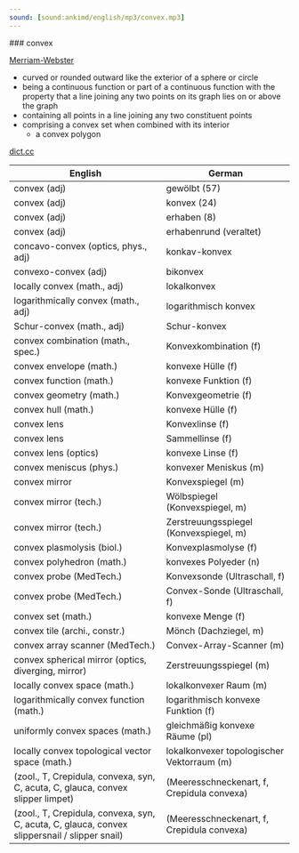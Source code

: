 ```yaml
---
sound: [sound:ankimd/english/mp3/convex.mp3]
---
```


\### convex

[Merriam-Webster](https://www.merriam-webster.com/dictionary/convex)

- curved or rounded outward like the exterior of a sphere or circle
- being a continuous function or part of a continuous function with the property that a line joining any two points on its graph lies on or above the graph
- containing all points in a line joining any two constituent points
- comprising a convex set when combined with its interior
    - a convex polygon

[dict.cc](https://www.dict.cc/convex)

| English        | German       |
| -------------- | ------------ |
| convex (adj) | gewölbt (57) |
| convex (adj) | konvex (24) |
| convex (adj) | erhaben (8) |
| convex (adj) | erhabenrund (veraltet) |
| concavo-convex (optics, phys., adj) | konkav-konvex |
| convexo-convex (adj) | bikonvex |
| locally convex (math., adj) | lokalkonvex |
| logarithmically convex (math., adj) | logarithmisch konvex |
| Schur-convex (math., adj) | Schur-konvex |
| convex combination (math., spec.) | Konvexkombination (f) |
| convex envelope (math.) | konvexe Hülle (f) |
| convex function (math.) | konvexe Funktion (f) |
| convex geometry (math.) | Konvexgeometrie (f) |
| convex hull (math.) | konvexe Hülle (f) |
| convex lens | Konvexlinse (f) |
| convex lens | Sammellinse (f) |
| convex lens (optics) | konvexe Linse (f) |
| convex meniscus (phys.) | konvexer Meniskus (m) |
| convex mirror | Konvexspiegel (m) |
| convex mirror (tech.) | Wölbspiegel (Konvexspiegel, m) |
| convex mirror (tech.) | Zerstreuungsspiegel (Konvexspiegel, m) |
| convex plasmolysis (biol.) | Konvexplasmolyse (f) |
| convex polyhedron (math.) | konvexes Polyeder (n) |
| convex probe (MedTech.) | Konvexsonde (Ultraschall, f) |
| convex probe (MedTech.) | Convex-Sonde (Ultraschall, f) |
| convex set (math.) | konvexe Menge (f) |
| convex tile (archi., constr.) | Mönch (Dachziegel, m) |
| convex array scanner (MedTech.) | Convex-Array-Scanner (m) |
| convex spherical mirror (optics, diverging, mirror) | Zerstreuungsspiegel (m) |
| locally convex space (math.) | lokalkonvexer Raum (m) |
| logarithmically convex function (math.) | logarithmisch konvexe Funktion (f) |
| uniformly convex spaces (math.) | gleichmäßig konvexe Räume (pl) |
| locally convex topological vector space (math.) | lokalkonvexer topologischer Vektorraum (m) |
|  (zool., T, Crepidula, convexa, syn, C, acuta, C, glauca, convex slipper limpet) |  (Meeresschneckenart, f, Crepidula convexa) |
|  (zool., T, Crepidula, convexa, syn, C, acuta, C, glauca, convex slippersnail / slipper snail) |  (Meeresschneckenart, f, Crepidula convexa) |
